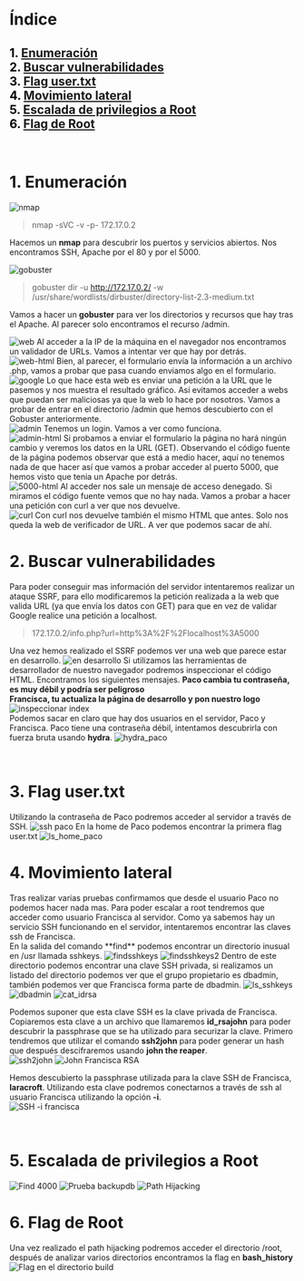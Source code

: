 # **Índice**

<span style="color:black;">1. [ Enumeración](#Enumeración)</span><br>
<span style="color:black;">2. [ Buscar vulnerabilidades](#Vulnerabilidades)</span><br>
<span style="color:black;">3. [ Flag user.txt](#Flag1)</span><br>
<span style="color:black;">4. [ Movimiento lateral](#Movimiento)</span><br>
<span style="color:black;">5. [ Escalada de privilegios a Root](#Escalada)</span><br>
<span style="color:black;">6. [ Flag de Root](#flag-root)</span><br>
---

<br>

<h1 name="Enumeración">1. Enumeración</h1>

<img src="https://github.com/Dani-ITB24/Proyecto-Final/raw/Grupo5(Eloi-Alan-Fernando-Jose-Zome%C3%B1o)/Assets/Img/nmap.png" alt="nmap">

> nmap -sVC -v -p- 172.17.0.2 

Hacemos un **nmap** para descubrir los puertos y servicios abiertos. Nos encontramos SSH, Apache por el 80 y por el 5000.
<br>

<img src="https://github.com/Dani-ITB24/Proyecto-Final/raw/Grupo5(Eloi-Alan-Fernando-Jose-Zome%C3%B1o)/Assets/Img/gobuster.png" alt="gobuster">

> gobuster dir -u http://172.17.0.2/ -w /usr/share/wordlists/dirbuster/directory-list-2.3-medium.txt

Vamos a hacer un **gobuster** para ver los directorios y recursos que hay tras el Apache. Al parecer solo encontramos el recurso /admin.
<br>

<img src="https://github.com/Dani-ITB24/Proyecto-Final/blob/Grupo5(Eloi-Alan-Fernando-Jose-Zome%C3%B1o)/Assets/Img/web-principal.png" alt="web">
Al acceder a la IP de la máquina en el navegador nos encontramos un validador de URLs. Vamos a intentar ver que hay por detrás.
<br>

<img src="https://github.com/Dani-ITB24/Proyecto-Final/blob/Grupo5(Eloi-Alan-Fernando-Jose-Zome%C3%B1o)/Assets/Img/web-principal.html.png" alt="web-html">
Bien, al parecer, el formulario envía la información a un archivo .php, vamos a probar que pasa cuando enviamos algo en el formulario.
<br>

<img src="https://github.com/Dani-ITB24/Proyecto-Final/blob/Grupo5(Eloi-Alan-Fernando-Jose-Zome%C3%B1o)/Assets/Img/google-validator.png" alt="google">
Lo que hace esta web es enviar una petición a la URL que le pasemos y nos muestra el resultado gráfico. Así evitamos acceder a webs que puedan ser maliciosas ya que la web lo hace por nosotros.
Vamos a probar de entrar en el directorio /admin que hemos descubierto con el Gobuster anteriormente.
<br>

<img src="https://github.com/Dani-ITB24/Proyecto-Final/blob/Grupo5(Eloi-Alan-Fernando-Jose-Zome%C3%B1o)/Assets/Img/admin.png" alt="admin">
Tenemos un login. Vamos a ver como funciona.
<br>

<img src="https://github.com/Dani-ITB24/Proyecto-Final/blob/Grupo5(Eloi-Alan-Fernando-Jose-Zome%C3%B1o)/Assets/Img/admin.html.png" alt="admin-html">
Si probamos a enviar el formulario la página no hará ningún cambio y veremos los datos en la URL (GET). Observando el código fuente de la página podemos observar que está a medio hacer, aquí no tenemos nada de que hacer así que vamos a probar acceder al puerto 5000, que hemos visto que tenia un Apache por detrás.
<br>

<img src="https://github.com/Dani-ITB24/Proyecto-Final/blob/Grupo5(Eloi-Alan-Fernando-Jose-Zome%C3%B1o)/Assets/Img/web5000.html.png" alt="5000-html">
Al acceder nos sale un mensaje de acceso denegado. Si miramos el código fuente vemos que no hay nada. Vamos a probar a hacer una petición con curl a ver que nos devuelve.
<br>

<img src="https://github.com/Dani-ITB24/Proyecto-Final/blob/Grupo5(Eloi-Alan-Fernando-Jose-Zome%C3%B1o)/Assets/Img/curl-web5000.png" alt="curl">
Con curl nos devuelve también el mismo HTML que antes. Solo nos queda la web de verificador de URL. A ver que podemos sacar de ahí.
<br>



<h1 name="Vulnerabilidades">2. Buscar vulnerabilidades</h1>
Para poder conseguir mas información del servidor intentaremos realizar un ataque SSRF, para ello modificaremos la petición realizada a la web que valida URL (ya que envía los datos con GET) para que en vez de validar Google realice una petición a localhost.

> 172.17.0.2/info.php?url=http%3A%2F%2Flocalhost%3A5000

Una vez hemos realizado el SSRF podemos ver una web que parece estar en desarrollo.
<img src="https://github.com/Dani-ITB24/Proyecto-Final/blob/Grupo5(Eloi-Alan-Fernando-Jose-Zome%C3%B1o)/Assets/Img/ssrf1.png" alt="en desarrollo">
Si utilizamos las herramientas de desarrollador de nuestro navegador podremos inspeccionar el código HTML. Encontramos los siguientes mensajes. 
**Paco cambia tu contraseña, es muy débil y podría ser peligroso**
<br>
**Francisca, tu actualiza la página de desarrollo y pon nuestro logo**
<img src="https://github.com/Dani-ITB24/Proyecto-Final/blob/Grupo5(Eloi-Alan-Fernando-Jose-Zome%C3%B1o)/Assets/Img/inspeccionarindex5000.png" alt="inspeccionar index">
<br>
Podemos sacar en claro que hay dos usuarios en el servidor, Paco y Francisca. Paco tiene una contraseña débil, intentamos descubrirla con fuerza bruta usando **hydra**.
<img src="https://github.com/Dani-ITB24/Proyecto-Final/blob/Grupo5(Eloi-Alan-Fernando-Jose-Zome%C3%B1o)/Assets/Img/hydra_paco.png" alt="hydra_paco">

<br>

<h1 name="Flag1">3. Flag user.txt</h1>
Utilizando la contraseña de Paco podremos acceder al servidor a través de SSH.
<img src="https://github.com/Dani-ITB24/Proyecto-Final/blob/Grupo5(Eloi-Alan-Fernando-Jose-Zome%C3%B1o)/Assets/Img/sshpaco.png" alt="ssh paco">
En la home de Paco podemos encontrar la primera flag user.txt
<img src="https://github.com/Dani-ITB24/Proyecto-Final/blob/Grupo5(Eloi-Alan-Fernando-Jose-Zome%C3%B1o)/Assets/Img/ls_home_paco.png" alt="ls_home_paco">

<h1 name="Movimiento">4. Movimiento lateral</h1>
Tras realizar varias pruebas confirmamos que desde el usuario Paco no podemos hacer nada mas. Para poder escalar a root tendremos que acceder como usuario Francisca al servidor. Como ya sabemos hay un servicio SSH funcionando en el servidor, intentaremos encontrar las claves ssh de Francisca.
<br>
En la salida del comando **find** podemos encontrar un directorio inusual en /usr llamada sshkeys.

<img src="https://github.com/Dani-ITB24/Proyecto-Final/blob/Grupo5(Eloi-Alan-Fernando-Jose-Zome%C3%B1o)/Assets/Img/find_sshkeys.png" alt="findsshkeys">
<img src="https://github.com/Dani-ITB24/Proyecto-Final/blob/Grupo5(Eloi-Alan-Fernando-Jose-Zome%C3%B1o)/Assets/Img/find_sshkeys2.png" alt="findsshkeys2">
Dentro de este directorio podemos encontrar una clave SSH privada, si realizamos un listado del directorio podemos ver que el grupo propietario es dbadmin, también podemos ver que Francisca forma parte de dbadmin.
<img src="https://github.com/Dani-ITB24/Proyecto-Final/blob/Grupo5(Eloi-Alan-Fernando-Jose-Zome%C3%B1o)/Assets/Img/ls_sshkeys.png" alt="ls_sshkeys">
<img src="https://github.com/Dani-ITB24/Proyecto-Final/blob/Grupo5(Eloi-Alan-Fernando-Jose-Zome%C3%B1o)/Assets/Img/dbadmin.png" alt="dbadmin">
<img src="https://github.com/Dani-ITB24/Proyecto-Final/blob/Grupo5(Eloi-Alan-Fernando-Jose-Zome%C3%B1o)/Assets/Img/cat_idrsa.png" alt="cat_idrsa">

Podemos suponer que esta clave SSH es la clave privada de Francisca. Copiaremos esta clave a un archivo que llamaremos **id_rsajohn** para poder descubrir la passphrase que se ha utilizado para securizar la clave.
Primero tendremos que utilizar el comando **ssh2john** para poder generar un hash que después descifraremos usando **john the reaper**.
<br>
<img src="https://github.com/Dani-ITB24/Proyecto-Final/raw/Grupo5(Eloi-Alan-Fernando-Jose-Zome%C3%B1o)/Assets/Img/ssh2john.png" alt="ssh2john">
<img src="https://github.com/Dani-ITB24/Proyecto-Final/raw/Grupo5(Eloi-Alan-Fernando-Jose-Zome%C3%B1o)/Assets/Img/john_rsa_francisca.png" alt="John Francisca RSA">

Hemos descubierto la passphrase utilizada para la clave SSH de Francisca, **laracroft**.
Utilizando esta clave podremos conectarnos a través de ssh al usuario Francisca utilizando la opción **-i**.
<br>
<img src="https://github.com/Dani-ITB24/Proyecto-Final/raw/Grupo5(Eloi-Alan-Fernando-Jose-Zome%C3%B1o)/Assets/Img/ssh_id_rsa_francisca.png" alt="SSH -i francisca">

<br>

<h1 name="Escalada">5. Escalada de privilegios a Root</h1>

<img src="https://github.com/Dani-ITB24/Proyecto-Final/raw/Grupo5(Eloi-Alan-Fernando-Jose-Zome%C3%B1o)/Assets/Img/find4000.png" alt="Find 4000">
<img src="https://github.com/Dani-ITB24/Proyecto-Final/raw/Grupo5(Eloi-Alan-Fernando-Jose-Zome%C3%B1o)/Assets/Img/prueba_backupdb.png" alt="Prueba backupdb">
<img src="https://github.com/Dani-ITB24/Proyecto-Final/raw/Grupo5(Eloi-Alan-Fernando-Jose-Zome%C3%B1o)/Assets/Img/path_hijacking.png" alt="Path Hijacking">

<br>

<h1 name="flag-root">6. Flag de Root</h1>
Una vez realizado el path hijacking podremos acceder el directorio /root, después de analizar varios directorios encontramos la flag en <strong>bash_history</strong> <br>
<img src="https://github.com/Dani-ITB24/Proyecto-Final/raw/Grupo5(Eloi-Alan-Fernando-Jose-Zome%C3%B1o)/Assets/Img/root_flag.png" alt="Flag en el directorio build">





